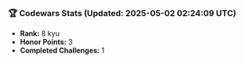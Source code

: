 ### 🏆 Codewars Stats (Updated: 2025-05-02 02:24:09 UTC)

- **Rank:** 8 kyu
- **Honor Points:** 3
- **Completed Challenges:** 1
